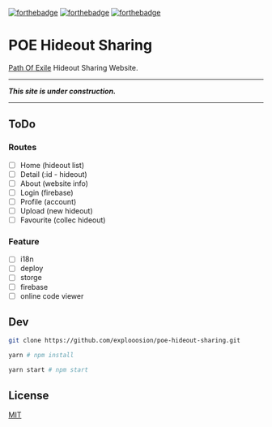 [![forthebadge](https://forthebadge.com/images/badges/makes-people-smile.svg)](https://forthebadge.com)
[![forthebadge](https://forthebadge.com/images/badges/built-with-love.svg)](https://forthebadge.com)
[![forthebadge](https://forthebadge.com/images/badges/ages-18.svg)](https://forthebadge.com)

# POE Hideout Sharing

[Path Of Exile](https://www.pathofexile.com/game) Hideout Sharing Website.

---

***This site is under construction.***

---

## ToDo

### Routes

- [ ] Home (hideout list)
- [ ] Detail (:id - hideout)
- [ ] About (website info)
- [ ] Login (firebase)
- [ ] Profile (account)
- [ ] Upload (new hideout)
- [ ] Favourite (collec hideout)

### Feature

- [ ] i18n
- [ ] deploy
- [ ] storge
- [ ] firebase
- [ ] online code viewer

## Dev

```sh
git clone https://github.com/explooosion/poe-hideout-sharing.git
```

```sh
yarn # npm install
```

```sh
yarn start # npm start
```

## License

[MIT](http://opensource.org/licenses/MIT)
